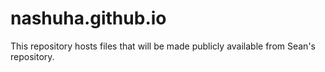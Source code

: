 # nashuha.github.io

This repository hosts files that will be made publicly available from Sean's repository.

